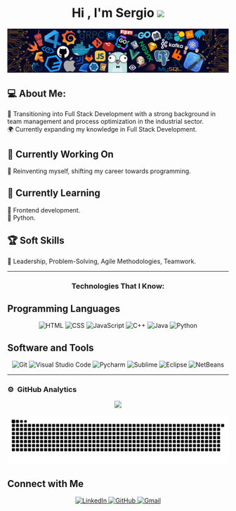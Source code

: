 <h1 align="center">Hi , I'm Sergio <img src="https://media.giphy.com/media/hvRJCLFzcasrR4ia7z/giphy.gif" width="35"></h1>

<img src="https://github.com/GovindSingh9447/GovindSingh9447/blob/main/WEBP/footer.webp" alt="">

## 💻 About Me:
🚀 Transitioning into Full Stack Development with a strong background in team management and process optimization in the industrial sector.<br>
🌍 Currently expanding my knowledge in Full Stack Development.

## 🔧 Currently Working On
🔹 Reinventing myself, shifting my career towards programming.

## 📖 Currently Learning
🔹 Frontend development.<br>
🔹 Python.<br>

## 🏆 Soft Skills
🔹 Leadership, Problem-Solving, Agile Methodologies, Teamwork.

---

<h3 align="center">Technologies That I Know:</h3>

 
  

  
  <h2>Programming Languages</h2>
  <p align="center">
   <img alt="HTML" src="https://img.shields.io/badge/HTML%20-%23E34F26.svg?logo=html5&logoColor=white" /> 
   <img alt="CSS" src="https://img.shields.io/badge/CSS%20-%231572B6.svg?logo=css3&logoColor=white" />
   <img alt="JavaScript" src="https://img.shields.io/badge/JavaScript%20-%23F7DF1E.svg?logo=javascript&logoColor=black" />
   <img alt="C++" src="https://img.shields.io/badge/C++%20-%2300599C.svg?logo=c%2B%2B&logoColor=white" />
   <img alt="Java" src="https://img.shields.io/badge/Java-%23ED8B00.svg?logo=openjdk&logoColor=white" />
   <img alt="Python" src="https://img.shields.io/badge/Python-%2314354C.svg?logo=python&logoColor=white" />
  </p>
  
  <h2>Software and Tools</h2>
  <p align="center">
    <img alt="Git" src="https://img.shields.io/badge/Git%20-%23F05033.svg?logo=git&logoColor=white" />
    <img alt="Visual Studio Code" src="https://img.shields.io/badge/Visual%20Studio%20Code-0078d7.svg?logo=visual-studio-code&logoColor=white" />
    <img alt="Pycharm" src="https://img.shields.io/badge/pycharm-143?logo=pycharm&logoColor=black&color=green&labelColor=green" />
    <img alt="Sublime" src="https://img.shields.io/badge/sublime_text-%23575757.svg?logo=sublime-text&logoColor=important" />
   <img alt="Eclipse" src="https://img.shields.io/badge/Eclipse-%232C2255.svg?logo=eclipse&logoColor=white" />
   <img alt="NetBeans" src="https://img.shields.io/badge/NetBeans-%23007396.svg?logo=apache-netbeans-ide&logoColor=white" />
</p>
  
 

---


### ⚙️ &nbsp;GitHub Analytics
<p align="center">
   <a href="https://github.com/SergioCaMi">
      <img height="180em" src="https://github-readme-stats.vercel.app/api?username=SergioCaMi&show_icons=true&theme=algolia&cache_seconds=3600"/>
   </a>
</p>

  <p align="center">
    <img src="https://github.com/7oSkaaa/7oSkaaa/blob/output/github-contribution-grid-snake.svg?" alt="Snake Game"/>
  </p>

 <h2>Connect with Me</h2>
<p align="center">
  <a href="https://www.linkedin.com/in/sergio-calvo-miron" target="_blank" rel="noopener noreferrer">
    <img alt="LinkedIn" title="Sergio Calvo on LinkedIn" src="https://img.shields.io/badge/LinkedIn-0077B5?style=for-the-badge&logo=linkedin&logoColor=white" />
  </a>
  <a href="https://github.com/SergioCaMi" target="_blank" rel="noopener noreferrer">
    <img alt="GitHub" title="SergioCaMi on GitHub" src="https://img.shields.io/badge/GitHub-100000?style=for-the-badge&logo=github&logoColor=white" />
  </a>
 <a href="https://mail.google.com/mail/?view=cm&fs=1&to=sergiocami84@gmail.com" target="_blank" rel="noopener noreferrer">
  <img alt="Gmail" title="Email Sergio Calvo" src="https://img.shields.io/badge/Gmail-D14836?style=for-the-badge&logo=gmail&logoColor=white" />
</a>
</p>

